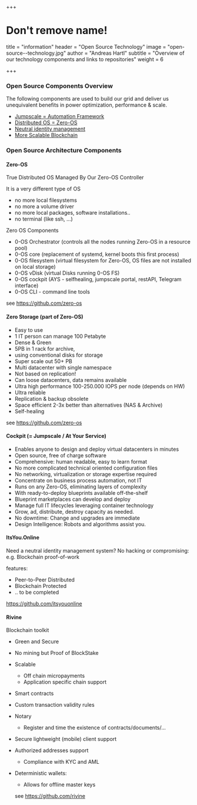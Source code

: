 +++
# Don't remove name!
title = "information"
header = "Open Source Technology"
image = "open-source--technology.jpg"
author = "Andreas Hartl"
subtitle = "Overview of our technology components and links to repositories"
weight = 6

+++

### Open Source Components Overview

The following components are used to build our grid and deliver us unequivalent benefits in power optimization, performance & scale.

- [Jumpscale  = Automation Framework](https://github.com/Jumpscale)
- [Distributed OS = Zero-OS](https://github.com/zero-os)
- [Neutral identity management](https://github.com/itsyouonline)
- [More Scalable Blockchain](https://github.com/rivine)

### Open Source Architecture Components

#### Zero-OS

True Distributed OS
Managed By Our Zero-OS Controller

It is a very different type of OS

- no more local filesystems
- no more a volume driver
- no more local packages, software installations..
- no terminal (like ssh, ...)

Zero OS Components

- 0-OS Orchestrator (controls all the nodes running Zero-OS in a resource pool)
- 0-OS core (replacement of systemd, kernel boots this first process)
- 0-OS filesystem (virtual filesystem for Zero-OS, OS files are not installed on local storage)
- 0-OS vDisk (virtual Disks running 0-OS FS)
- 0-OS cockpit (AYS - selfhealing, jumpscale portal, restAPI, Telegram interface)
- 0-OS CLI - command line tools

see https://github.com/zero-os


#### Zero Storage (part of Zero-OS)

- Easy to use
- 1 IT person can manage 100 Petabyte
- Dense & Green
- 5PB in 1 rack for archive,
- using conventional disks for storage
- Super scale out 50+ PB
- Multi datacenter with single namespace
- Not based on replication!
- Can loose datacenters, data remains available
- Ultra high performance 100-250.000 IOPS per node (depends on HW)
- Ultra reliable
- Replication & backup obsolete
- Space efficient 2-3x better than alternatives (NAS & Archive)
- Self-healing

 see https://github.com/zero-os

#### Cockpit (= Jumpscale / At Your Service)

- Enables anyone to design and deploy virtual datacenters in minutes
- Open source, free of charge software
- Comprehensive: human readable, easy to learn format
- No more complicated technical oriented configuration files
- No networking, virtualization or storage expertise required
- Concentrate on business process automation, not IT
- Runs on any Zero-OS, eliminating layers of complexity
- With ready-to-deploy blueprints available off-the-shelf
- Blueprint marketplaces can develop and deploy
- Manage full IT lifecycles leveraging container technology
- Grow, ad, distribute, destroy capacity as needed.
- No downtime: Change and upgrades are immediate
- Design Intelligence: Robots and algorithms assist you.


#### ItsYou.Online

Need a neutral identity management system?
No hacking or compromising: e.g. Blockchain proof-of-work

features:


- Peer-to-Peer Distributed
- Blockchain Protected
- .. to be completed


https://github.com/itsyouonline


#### Rivine

Blockchain toolkit

- Green and Secure
- No mining but Proof of BlockStake
- Scalable
  - Off chain micropayments
  - Application specific chain support
- Smart contracts
- Custom transaction validity rules
- Notary
  - Register and time the existence of
contracts/documents/...
- Secure lightweight (mobile) client support
- Authorized addresses support
  - Compliance with KYC and AML
- Deterministic wallets:
  - Allows for offline master keys


  see https://github.com/rivine
